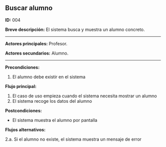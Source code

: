 ## Buscar alumno

**ID:** 004 

**Breve descripción:** El sistema busca y muestra un alumno concreto.
 
---

**Actores principales:** Profesor. 

**Actores secundarios:** Alumno. 

---
**Precondiciones:**

 1. El alumno debe existir en el sistema


**Flujo principal:**

 1. El caso de uso empieza cuando el sistema necesita mostrar un alumno
 2. El sistema recoge los datos del alumno

**Postcondiciones:**

 * El sistema muestra el alumno por pantalla

**Flujos alternativos:**

 2.a. Si el alumno no existe, el sistema muestra un mensaje de error
